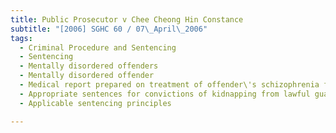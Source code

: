 ```yaml
---
title: Public Prosecutor v Chee Cheong Hin Constance 
subtitle: "[2006] SGHC 60 / 07\_April\_2006"
tags:
  - Criminal Procedure and Sentencing
  - Sentencing
  - Mentally disordered offenders
  - Mentally disordered offender
  - Medical report prepared on treatment of offender\'s schizophrenia for court\'s consideration prior to sentencing
  - Appropriate sentences for convictions of kidnapping from lawful guardianship and culpable homicide in light of medical report
  - Applicable sentencing principles

---
```


